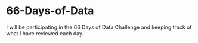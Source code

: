 # 66-Days-of-Data
I will be participating in the 66 Days of Data Challenge and keeping track of what I have reviewed each day.
